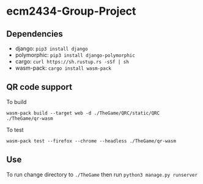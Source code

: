 # ecm2434-Group-Project

## Dependencies
- django: `pip3 install django`
- polymorphic: `pip3 install django-polymorphic`
- cargo: `curl https://sh.rustup.rs -sSf | sh`
- wasm-pack: `cargo install wasm-pack`


## QR code support
To build

`wasm-pack build --target web -d ./TheGame/QRC/static/QRC  ./TheGame/qr-wasm`

To test

`wasm-pack test --firefox --chrome --headless ./TheGame/qr-wasm`

## Use

To run change directory to `./TheGame` then run `python3 manage.py runserver`
